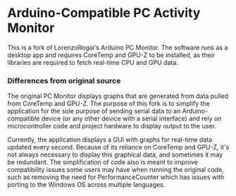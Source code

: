 # Arduino-Compatible PC Activity Monitor

This is a fork of LorenzoRogai's Arduino PC Monitor. The software runs as a desktop app and requires CoreTemp and GPU-Z to be installed,
as their libraries are required to fetch real-time CPU and GPU data. 

### Differences from original source

The original PC Monitor displays graphs that are generated from data pulled from CoreTemp and GPU-Z. The purpose of this fork is to
simplify the application for the sole purpose of sending serial data to an Arduino-compatible device (or any other device with a serial 
interface) and rely on microcontroller code and project hardware to display output to the user.

Currently, the application displays a GUI with graphs for real-time data updated every second. Because of its reliance on CoreTemp and GPU-Z,
it's not always necessary to display this graphical data, and sometimes it may be redundant. The simplification of code also is meant to improve compatibility issues some users may have when 
running the original code, such as removing the need for PerformanceCounter which has issues with porting to the Windows OS across multiple languages.
